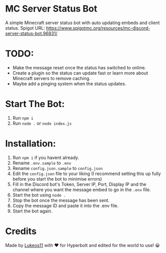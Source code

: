 # MC Server Status Bot

A simple Minecraft server status bot with auto updating embeds and client status.
Spigot URL: https://www.spigotmc.org/resources/mc-discord-server-status-bot.96831/

# TODO:
- Make the message reset once the status has switched to online.
- Create a plugin so the status can update fast or learn more about Minecraft servers to remove caching.
- Maybe add a pinging system when the status updates.

# Start The Bot:
1. Run `npm i`
2. Run `node .` or `node index.js`

# Installation:
1. Run `npm i` if you havent already.
2. Rename `.env.sample` to `.env`
3. Rename `config.json.sample` to `config.json`
4. Edit the `config.json` file to your liking (I recommend setting this up fully before you start the bot to minimise errors)
5. Fill in the Discord bot's Token, Server IP, Port, Display IP and the channel where you want the message embed to go in the `.env` file.
6. Start the bot using `node .`
7. Stop the bot once the message has been sent.
8. Copy the message ID and paste it into the .env file.
9. Start the bot again.

# Credits
Made by <a href="https://github.com/Lukeos11">Lukeos11</a> with ♥ for Hyperbolt and edited for the world to use! 😀
